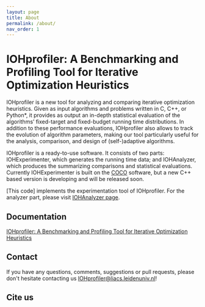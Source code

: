 ```yaml
---
layout: page
title: About
permalink: /about/
nav_order: 1
---
```


IOHprofiler: A Benchmarking and Profiling Tool for Iterative Optimization Heuristics
============================================

IOHprofiler is a new tool for analyzing and comparing iterative optimization heuristics.
Given as input algorithms and problems written in C, C++, or Python*, it provides as output an in-depth statistical evaluation of the algorithms’ fixed-target and fixed-budget running time distributions. In addition to these performance evaluations, IOHprofiler also allows to track the evolution of algorithm parameters, making our tool particularly useful for the analysis, comparison, and design of (self-)adaptive algorithms.

IOHprofiler is a ready-to-use software. It consists of two parts: IOHExperimenter, which generates the running time data; and IOHAnalyzer, which produces the summarizing comparisons and statistical evaluations. Currently IOHExperimenter is built on the [COCO](https://github.com/numbbo/coco) software, but a new C++ based version is developing and will be released soon.

[This code] implements the experimentation tool of IOHprofiler. 
For the analyzer part, please visit [IOHAnalyzer page](https://github.com/IOHprofiler/IOHAnalyzer).

## Documentation
[IOHprofiler: A Benchmarking and Profiling Tool for Iterative Optimization Heuristics](https://arxiv.org/abs/1810.05281)

## Contact

If you have any questions, comments, suggestions or pull requests, please don't hesitate contacting us <IOHprofiler@liacs.leidenuniv.nl>!

## Cite us